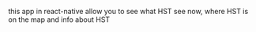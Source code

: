 this app in react-native allow you to see what HST see now, where HST is on the map and info about HST
